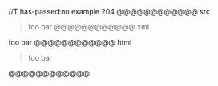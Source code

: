 //T has-passed:no
example 204
@@@@@@@@@@@@ src
> foo
> bar
@@@@@@@@@@@@ xml
<?xml version="1.0" encoding="UTF-8"?>
<!DOCTYPE document SYSTEM "CommonMark.dtd">
<document xmlns="http://commonmark.org/xml/1.0">
  <block_quote>
    <paragraph>
      <text>foo</text>
      <softbreak />
      <text>bar</text>
    </paragraph>
  </block_quote>
</document>
@@@@@@@@@@@@ html
<blockquote>
<p>foo
bar</p>
</blockquote>
@@@@@@@@@@@@
